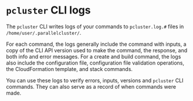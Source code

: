 # `pcluster` CLI logs<a name="troubleshooting-v3-pc-cli-logs"></a>

The `pcluster` CLI writes logs of your commands to `pcluster.log.#` files in `/home/user/.parallelcluster/`\.

For each command, the logs generally include the command with inputs, a copy of the CLI API version used to make the command, the response, and both info and error messages\. For a create and build command, the logs also include the configuration file, configuration file validation operations, the CloudFormation template, and stack commands\.

You can use these logs to verify errors, inputs, versions and `pcluster` CLI commands\. They can also serve as a record of when commands were made\.